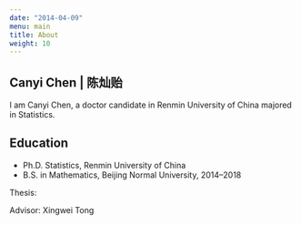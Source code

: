 ```yaml
---
date: "2014-04-09"
menu: main
title: About
weight: 10
---
```

## Canyi Chen | 陈灿贻
I am Canyi Chen, a doctor candidate in Renmin University of China majored in Statistics.

## Education
* Ph.D. Statistics, Renmin University of China
* B.S. in Mathematics, Beijing Normal University, 2014–2018

Thesis: 

Advisor: Xingwei Tong